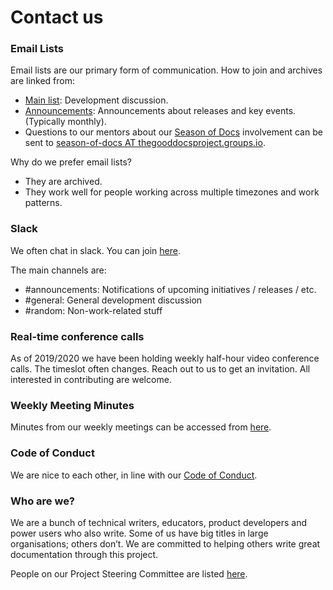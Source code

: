 # Contact us

### Email Lists
Email lists are our primary form of communication. How to join and archives are linked from:

* [Main list](https://thegooddocsproject.groups.io/g/main): Development discussion.
* [Announcements](https://thegooddocsproject.groups.io/g/announce): Announcements about releases and key events. (Typically monthly).
* Questions to our mentors about our [Season of Docs](https://github.com/thegooddocsproject/templates/wiki/Season-of-Docs-Ideas-2020) involvement can be sent to [season-of-docs AT thegooddocsproject.groups.io](https://thegooddocsproject.groups.io/g/season-of-docs/).  

Why do we prefer email lists?

* They are archived.
* They work well for people working across multiple timezones and work patterns.

### Slack

We often chat in slack. You can join [here](https://join.slack.com/t/thegooddocs/shared_invite/enQtODkyNjI5MDc0NjE0LTUyNGFiZmU1MjIzNDMwN2E3NmQwODQwZmRkYWI5MDhlMzdjYzg4Nzg4YjM3ODA0NGE4MTgyYzdkMGViMTI2MDM).

The main channels are:

* #announcements: Notifications of upcoming initiatives / releases / etc.
* #general: General development discussion
* #random: Non-work-related stuff

### Real-time conference calls

As of 2019/2020 we have been holding weekly half-hour video conference calls. The timeslot often changes. Reach out to us to get an invitation. All interested in contributing are welcome.

### Weekly Meeting Minutes

Minutes from our weekly meetings can be accessed from [here](https://github.com/thegooddocsproject/governance/wiki/Weekly-Meetings). 

### Code of Conduct

We are nice to each other, in line with our [Code of Conduct](https://github.com/thegooddocsproject/governance/blob/master/CodeOfConduct.md).

### Who are we?

We are a bunch of technical writers, educators, product developers and power users who also write. Some of us have big titles in large organisations; others don’t. We are committed to helping others write great documentation through this project.

People on our Project Steering Committee are listed [here](https://github.com/thegooddocsproject/governance/blob/master/ProjectSteeringCommittee.md).
